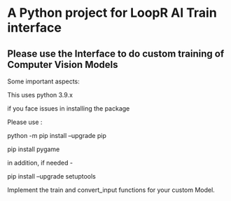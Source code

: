 # A Python project for LoopR AI Train interface

## Please use the Interface to do custom training of Computer Vision Models

Some important aspects:

This uses python 3.9.x

if you face issues in installing the package

Please use : 

python -m pip install –upgrade pip

pip install pygame

in addition, if needed -

pip install –upgrade setuptools

Implement the train and convert_input functions for your custom Model.

